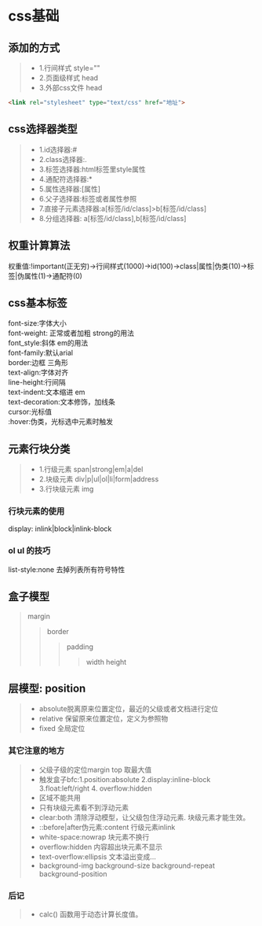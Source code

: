 # css基础
## 添加的方式
> * 1.行间样式 style=""  
> * 2.页面级样式 head  <style></style>  
> * 3.外部css文件 head 
```html
<link rel="stylesheet" type="text/css" href="地址">  
```
## css选择器类型
> * 1.id选择器:#
> * 2.class选择器:.
> * 3.标签选择器:html标签里style属性
> * 4.通配符选择器:*
> * 5.属性选择器:[属性]  
> * 6.父子选择器:标签或者属性参照
> * 7.直接子元素选择器:a[标签/id/class]>b[标签/id/class]
> * 8.分组选择器: a[标签/id/class],b[标签/id/class]
## 权重计算算法
权重值:!important(正无穷)->行间样式(1000)->id(100)->class|属性|伪类(10)->标签|伪属性(1)->通配符(0)
## css基本标签
font-size:字体大小  
font-weight: 正常或者加粗 strong的用法  
font_style:斜体 em的用法  
font-family:默认arial  
border:边框 三角形  
text-align:字体对齐  
line-height:行间隔  
text-indent:文本缩进 em  
text-decoration:文本修饰，加线条  
cursor:光标值  
:hover:伪类，光标选中元素时触发  
## 元素行块分类
> * 1.行级元素 span|strong|em|a|del  
> * 2.块级元素 div|p|ul|ol|li|form|address  
> * 3.行块级元素  img  
### 行块元素的使用
display: inlink|block|inlink-block
### ol ul 的技巧
list-style:none 去掉列表所有符号特性
## 盒子模型
>margin
>>border
>>>padding
>>>>width 
>>>>height
## 层模型: position
> * absolute脱离原来位置定位，最近的父级或者文档进行定位
> * relative 保留原来位置定位，定义为参照物
> * fixed 全局定位
### 其它注意的地方
> * 父级子级的定位margin top 取最大值
> * 触发盒子bfc:1.position:absolute 2.display:inline-block 3.float:left/right 4. overflow:hidden
> * 区域不能共用
> * 只有块级元素看不到浮动元素
> * clear:both 清除浮动模型，让父级包住浮动元素. 块级元素才能生效。
> * ::before|after伪元素:content   行级元素inlink
> * white-space:nowrap 块元素不换行
> * overflow:hidden 内容超出块元素不显示
> * text-overflow:ellipsis 文本溢出变成...
> * background-img background-size background-repeat background-position

### 后记
> * calc() 函数用于动态计算长度值。
